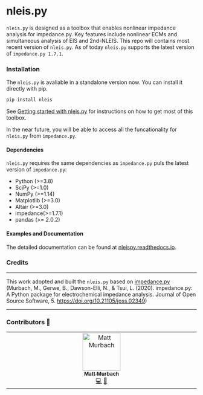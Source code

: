 # nleis.py

`nleis.py` is designed as a toolbox that enables nonlinear impedance analysis for impedance.py. Key features include nonlinear ECMs and simultaneous analysis of EIS and 2nd-NLEIS. This repo will contains most recent version of `nleis.py`. As of today `nleis.py` supports the latest version of `impedance.py 1.7.1`.

### Installation

The `nleis.py` is avaliable in a standalone version now. You can install it directly with pip.

```bash
pip install nleis
```

See [Getting started with nleis.py](https://nleispy.readthedocs.io/en/latest/getting-started.html) for instructions on how to get most of this toolbox.

In the near future, you will be able to access all the funcationality for `nleis.py` from `impedance.py`.

#### Dependencies

`nleis.py` requires the same dependencies as `impedance.py` puls the latest version of `impedance.py`:

-   Python (>=3.8)
-   SciPy (>=1.0)
-   NumPy (>=1.14)
-   Matplotlib (>=3.0)
-   Altair (>=3.0)
-   impedance(>=1.7.1)
-   pandas (>= 2.0.2)


#### Examples and Documentation

The detailed documentation can be found at [nleispy.readthedocs.io](https://nleispy.readthedocs.io/en/latest).


### Credits
----------------------------------------------------------------

This work adopted and built the `nleis.py` based on [impedance.py](https://github.com/ECSHackWeek/impedance.py) (Murbach, M., Gerwe, B., Dawson-Elli, N., & Tsui, L. (2020). impedance.py: A Python package for electrochemical impedance analysis. Journal of Open Source Software, 5. https://doi.org/10.21105/joss.02349)

----------------------------------------------------------------
### Contributors :battery:

<!-- ALL-CONTRIBUTORS-LIST:START - Do not remove or modify this section -->
<!-- prettier-ignore-start -->
<!-- markdownlint-disable -->
<table>
  <tbody>
    <tr>
      <td align="center" valign="top" width="14.28%"><a href="http://mattmurbach.com"><img src="https://avatars.githubusercontent.com/u/9369020?v=4?s=100" width="100px;" alt="Matt Murbach"/><br /><sub><b>Matt Murbach</b></sub></a><br /><a href="https://github.com/yuefan98/nleis.py/commits?author=mdmurbach" title="Code">💻</a> <a href="https://github.com/yuefan98/nleis.py/pulls?q=is%3Apr+reviewed-by%3Amdmurbach" title="Reviewed Pull Requests">👀</a></td>
    </tr>
  </tbody>
</table>

<!-- markdownlint-restore -->
<!-- prettier-ignore-end -->

<!-- ALL-CONTRIBUTORS-LIST:END -->